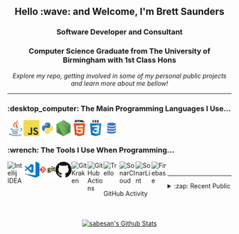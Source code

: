 <h2 align="center">Hello :wave: and Welcome, I'm Brett Saunders</h1>
<h3 align="center">Software Developer and Consultant</h3>
<h3 align="center">Computer Science Graduate from The University of Birmingham with 1st Class Hons</h3>

<p align="center">
  <em>Explore my repo, getting involved in some of my personal public projects and learn more about me bellow!</em>
</p>

<hr/>

<h3>:desktop_computer: The Main Programming Languages I Use...</h3>
<p>
  
  <a title="Java" href="https://github.com/brettsaunders21?tab=repositories&language=java">
    <img align="left" alt="Java" width="36px" src="https://raw.githubusercontent.com/github/explore/80688e429a7d4ef2fca1e82350fe8e3517d3494d/topics/java/java.png" />
  </a>
  
  <a title="JavaScript" href="https://github.com/brettsaunders21?tab=repositories&language=javascript">
    <img align="left" alt="JavaScript" width="36px" src="https://raw.githubusercontent.com/github/explore/80688e429a7d4ef2fca1e82350fe8e3517d3494d/topics/javascript/javascript.png" />
  </a>
  
  <a title="Python" href="https://github.com/brettsaunders21?tab=repositories&language=python">
    <img align="left" alt="Python" width="36px" src="https://raw.githubusercontent.com/github/explore/80688e429a7d4ef2fca1e82350fe8e3517d3494d/topics/python/python.png" />
  </a>
  
  <a title="Node.js" href="https://github.com/brettsaunders21?tab=repositories&language=node">
    <img align="left" alt="Node.js" width="36px" src="https://raw.githubusercontent.com/github/explore/80688e429a7d4ef2fca1e82350fe8e3517d3494d/topics/nodejs/nodejs.png" />
  </a>
  
  <a title="HTML" href="https://github.com/brettsaunders21?tab=repositories&language=html">
    <img align="left" alt="HTML" width="36px" src="https://raw.githubusercontent.com/github/explore/80688e429a7d4ef2fca1e82350fe8e3517d3494d/topics/html/html.png" />
  </a>
  
  <a title="CSS" href="https://github.com/brettsaunders21?tab=repositories&language=css">
    <img align="left" alt="CSS3" width="36px" src="https://raw.githubusercontent.com/github/explore/80688e429a7d4ef2fca1e82350fe8e3517d3494d/topics/css/css.png" />
  </a>
  
  <a title="SQL" href="https://github.com/brettsaunders21?tab=repositories&language=sql">
    <img align="left" alt="SQL" width="36px" src="https://raw.githubusercontent.com/github/explore/80688e429a7d4ef2fca1e82350fe8e3517d3494d/topics/sql/sql.png" />
  </a>
</p>

<br/>
<br/>

<h3>:wrench: The Tools I Use When Programming...</h3>
<p>
<img align="left" alt="Intellij IDEA" width="36px" src="https://cdn.jsdelivr.net/npm/simple-icons@v3/icons/intellijidea.svg" />
<img align="left" alt="Visual Studio Code" width="36px" src="https://raw.githubusercontent.com/github/explore/80688e429a7d4ef2fca1e82350fe8e3517d3494d/topics/visual-studio-code/visual-studio-code.png" />
<img align="left" alt="Git" width="36px" src="https://raw.githubusercontent.com/github/explore/80688e429a7d4ef2fca1e82350fe8e3517d3494d/topics/git/git.png" />
<img align="left" alt="GitHub" width="36px" src="https://raw.githubusercontent.com/github/explore/78df643247d429f6cc873026c0622819ad797942/topics/github/github.png" />
<img align="left" alt="Git Kraken" width="36px" src="https://cdn.jsdelivr.net/npm/simple-icons@v3/icons/gitkraken.svg" />
<img align="left" alt="GitHub Actions" width="36px" src="https://cdn.jsdelivr.net/npm/simple-icons@v3/icons/githubactions.svg" />
<img align="left" alt="Trello" width="36px" src="https://cdn.jsdelivr.net/npm/simple-icons@v3/icons/trello.svg" />
<img align="left" alt="SonarCloud" width="36px" src="https://cdn.jsdelivr.net/npm/simple-icons@v3/icons/sonarcloud.svg" />
<img align="left" alt="SonarLint" width="36px" src="https://cdn.jsdelivr.net/npm/simple-icons@v3/icons/sonarlint.svg" />
<img align="left" alt="Firebase" width="36px" src="https://cdn.jsdelivr.net/npm/simple-icons@v3/icons/firebase.svg" />
</p>
<br/>
<hr/>
<details>
  <summary>:zap: Recent Public GitHub Activity</summary>
  
<!--START_SECTION:activity-->
1. ❗️ Closed issue [#17](https://github.com/CraftoryStudios/Craftory-External/issues/17) in [CraftoryStudios/Craftory-External](https://github.com/CraftoryStudios/Craftory-External)
2. 🗣 Commented on [#17](https://github.com/CraftoryStudios/Craftory-External/issues/17) in [CraftoryStudios/Craftory-External](https://github.com/CraftoryStudios/Craftory-External)
3. ❗️ Closed issue [#23](https://github.com/CraftoryStudios/Craftory-External/issues/23) in [CraftoryStudios/Craftory-External](https://github.com/CraftoryStudios/Craftory-External)
4. 🗣 Commented on [#23](https://github.com/CraftoryStudios/Craftory-External/issues/23) in [CraftoryStudios/Craftory-External](https://github.com/CraftoryStudios/Craftory-External)
5. ❗️ Closed issue [#2748](https://github.com/Slimefun/Slimefun4/issues/2748) in [Slimefun/Slimefun4](https://github.com/Slimefun/Slimefun4)
<!--END_SECTION:activity-->

</details>
<br/>
<br/>
<p align="center">
<a href="https://github.com/brettsaunders21">
<img align="center" alt="sabesan's Github Stats" src="https://github-readme-stats.codestackr.vercel.app/api?username=brettsaunders21&show_icons=true&hide_border=true&count_private=true&include_all_commits=true&theme=radical" /></a>
</p>



